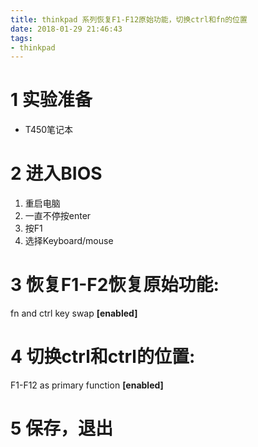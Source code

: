 ```yaml
---
title: thinkpad 系列恢复F1-F12原始功能，切换ctrl和fn的位置
date: 2018-01-29 21:46:43
tags:
- thinkpad
---
```


# 1 实验准备
- T450笔记本

# 2 进入BIOS
1. 重启电脑
2. 一直不停按enter
3. 按F1
4. 选择Keyboard/mouse

# 3 恢复F1-F2恢复原始功能: 

fn and ctrl key swap **[enabled]**

# 4 切换ctrl和ctrl的位置: 

F1-F12 as primary function **[enabled]**

# 5 保存，退出